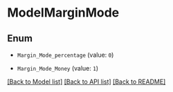 # ModelMarginMode


## Enum

* `Margin_Mode_percentage` (value: `0`)

* `Margin_Mode_Money` (value: `1`)

[[Back to Model list]](../README.md#documentation-for-models) [[Back to API list]](../README.md#documentation-for-api-endpoints) [[Back to README]](../README.md)


